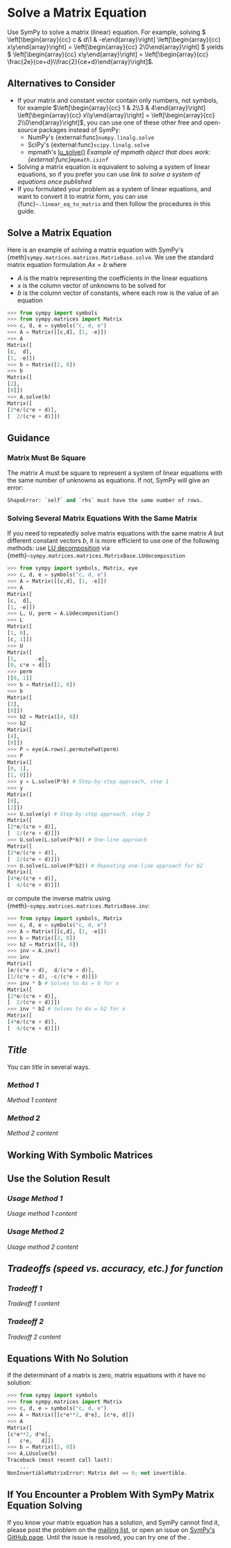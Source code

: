 # Solve a Matrix Equation

Use SymPy to solve a matrix (linear) equation. For example, solving $
\left[\begin{array}{cc} c & d\\1 & -e\end{array}\right] \left[\begin{array}{cc}
x\\y\end{array}\right] = \left[\begin{array}{cc} 2\\0\end{array}\right] $ yields
$ \left[\begin{array}{cc} x\\y\end{array}\right] = \left[\begin{array}{cc}
\frac{2e}{ce+d}\\\frac{2}{ce+d}\end{array}\right]$.

## Alternatives to Consider
- If your matrix and constant vector contain only numbers, not symbols, for
  example $\left[\begin{array}{cc} 1 & 2\\3 & 4\end{array}\right]
\left[\begin{array}{cc} x\\y\end{array}\right] = \left[\begin{array}{cc}
  2\\0\end{array}\right]$, you can use one of these other free and open-source
  packages instead of SymPy:
    - NumPy's {external:func}`numpy.linalg.solve`
    - SciPy's {external:func}`scipy.linalg.solve`
    - mpmath's
      [lu_solve()](https://mpmath.org/doc/current/matrices.html#linear-equations)
      *Example of mpmath object that does work: {external:func}`mpmath.isinf`*
- Solving a matrix equation is equivalent to solving a system of linear
  equations, so if you prefer you can use *link to solve a system of equations
  once published*
- If you formulated your problem as a system of linear equations, and want to
  convert it to matrix form, you can use {func}`~.linear_eq_to_matrix` and then
  follow the procedures in this guide.

## Solve a Matrix Equation

Here is an example of solving a matrix equation with SymPy's
{meth}`sympy.matrices.matrices.MatrixBase.solve`. We use the standard matrix
equation formulation $Ax=b$ where
- $A$ is the matrix representing the coefficients in the linear equations
- $x$ is the column vector of unknowns to be solved for
- $b$ is the column vector of constants, where each row is the value of an
  equation

```py
>>> from sympy import symbols
>>> from sympy.matrices import Matrix
>>> c, d, e = symbols("c, d, e")
>>> A = Matrix([[c,d], [1, -e]])
>>> A
Matrix([
[c,  d],
[1, -e]])
>>> b = Matrix([2, 0])
>>> b
Matrix([
[2],
[0]])
>>> A.solve(b)
Matrix([
[2*e/(c*e + d)],
[  2/(c*e + d)]])
```

## Guidance

### Matrix Must Be Square

The matrix $A$ must be square to represent a system of linear equations with the
same number of unknowns as equations. If not, SymPy will give an error:

```py
ShapeError: `self` and `rhs` must have the same number of rows.
```

### Solving Several Matrix Equations With the Same Matrix

If you need to repeatedly solve matrix equations with the same matrix $A$ but
different constant vectors $b$, it is more efficient to use one of the following
methods: use [LU decomposition](https://en.wikipedia.org/wiki/LU_decomposition)
via {meth}`~sympy.matrices.matrices.MatrixBase.LUdecomposition`

```py
>>> from sympy import symbols, Matrix, eye
>>> c, d, e = symbols("c, d, e")
>>> A = Matrix([[c,d], [1, -e]])
>>> A
Matrix([
[c,  d],
[1, -e]])
>>> L, U, perm = A.LUdecomposition()
>>> L
Matrix([
[1, 0],
[c, 1]])
>>> U
Matrix([
[1,      -e],
[0, c*e + d]])
>>> perm
[[0, 1]]
>>> b = Matrix([2, 0])
>>> b
Matrix([
[2],
[0]])
>>> b2 = Matrix([4, 0])
>>> b2
Matrix([
[4],
[0]])
>>> P = eye(A.rows).permuteFwd(perm)
>>> P
Matrix([
[0, 1],
[1, 0]])
>>> y = L.solve(P*b) # Step-by-step approach, step 1
>>> y
Matrix([
[0],
[2]])
>>> U.solve(y) # Step-by-step approach, step 2
Matrix([
[2*e/(c*e + d)],
[  2/(c*e + d)]])
>>> U.solve(L.solve(P*b)) # One-line approach
Matrix([
[2*e/(c*e + d)],
[  2/(c*e + d)]])
>>> U.solve(L.solve(P*b2)) # Repeating one-line approach for b2
Matrix([
[4*e/(c*e + d)],
[  4/(c*e + d)]])
```

or compute the inverse matrix using
{meth}`~sympy.matrices.matrices.MatrixBase.inv`:

```py
>>> from sympy import symbols, Matrix
>>> c, d, e = symbols("c, d, e")
>>> A = Matrix([[c,d], [1, -e]])
>>> b = Matrix([2, 0])
>>> b2 = Matrix([4, 0])
>>> inv = A.inv()
>>> inv
Matrix([
[e/(c*e + d),  d/(c*e + d)],
[1/(c*e + d), -c/(c*e + d)]])
>>> inv * b # Solves to Ax = b for x
Matrix([
[2*e/(c*e + d)],
[  2/(c*e + d)]])
>>> inv * b2 # Solves to Ax = b2 for x
Matrix([
[4*e/(c*e + d)],
[  4/(c*e + d)]])
```

## *Title*

You can *title* in several ways. 

### *Method 1*

*Method 1 content*

### *Method 2*

*Method 2 content*

## Working With Symbolic Matrices

## Use the Solution Result

### *Usage Method 1*

*Usage method 1 content*

### *Usage Method 2*

*Usage method 2 content*

## *Tradeoffs (speed vs. accuracy, etc.) for function*

### *Tradeoff 1*

*Tradeoff 1 content*

### *Tradeoff 2*

*Tradeoff 2 content*

## Equations With No Solution

If the determinant of a matrix is zero, matrix equations with it have no
solution:

```py
>>> from sympy import symbols
>>> from sympy.matrices import Matrix
>>> c, d, e = symbols("c, d, e")
>>> A = Matrix([[c*e**2, d*e], [c*e, d]])
>>> A
Matrix([
[c*e**2, d*e],
[   c*e,   d]])
>>> b = Matrix([2, 0])
>>> A.LUsolve(b)
Traceback (most recent call last):
    ...
NonInvertibleMatrixError: Matrix det == 0; not invertible.
```

## If You Encounter a Problem With SymPy Matrix Equation Solving

If you know your matrix equation has a solution, and SymPy cannot find it,
please post the problem on the [mailing
list](https://groups.google.com/g/sympy), or open an issue on [SymPy's GitHub
page](https://github.com/sympy/sympy/issues). Until the issue is resolved, you
can try one of the [](#alternatives-to-consider).
